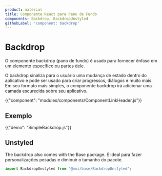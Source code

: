 ```yaml
---
product: material
title: Componente React para Pano de Fundo
components: Backdrop, BackdropUnstyled
githubLabel: 'component: backdrop'
---
```


# Backdrop

<p class="description">O componente backdrop (pano de fundo) é usado para fornecer ênfase em um elemento específico ou partes dele.</p>

O backdrop sinaliza para o usuário uma mudança de estado dentro do aplicativo e pode ser usado para criar progressos, diálogos e muito mais. Em seu formato mais simples, o componente backdrop irá adicionar uma camada escurecida sobre seu aplicativo.

{{"component": "modules/components/ComponentLinkHeader.js"}}

## Exemplo

{{"demo": "SimpleBackdrop.js"}}

## Unstyled

The backdrop also comes with the Base package. É ideal para fazer personalizações pesadas e diminuir o tamanho do pacote.

```js
import BackdropUnstyled from '@mui/base/BackdropUnstyled';
```
